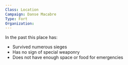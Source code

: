 ```yaml
---
Class: Location
Campaign: Danse Macabre
Type: Fort
Organization:
---
```

In the past this place has:
- Survived numerous sieges
- Has no sign of special weaponry
- Does not have enough space or food for emergencies

